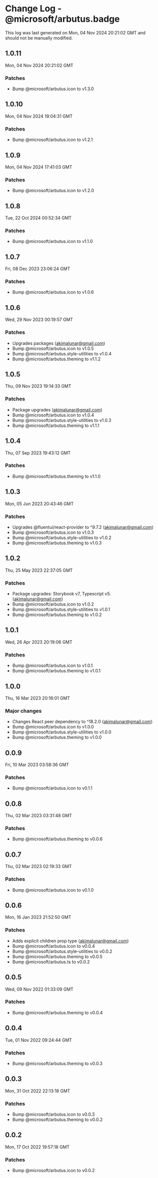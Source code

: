 # Change Log - @microsoft/arbutus.badge

This log was last generated on Mon, 04 Nov 2024 20:21:02 GMT and should not be manually modified.

<!-- Start content -->

## 1.0.11

Mon, 04 Nov 2024 20:21:02 GMT

### Patches

- Bump @microsoft/arbutus.icon to v1.3.0

## 1.0.10

Mon, 04 Nov 2024 19:04:31 GMT

### Patches

- Bump @microsoft/arbutus.icon to v1.2.1

## 1.0.9

Mon, 04 Nov 2024 17:41:03 GMT

### Patches

- Bump @microsoft/arbutus.icon to v1.2.0

## 1.0.8

Tue, 22 Oct 2024 00:52:34 GMT

### Patches

- Bump @microsoft/arbutus.icon to v1.1.0

## 1.0.7

Fri, 08 Dec 2023 23:06:24 GMT

### Patches

- Bump @microsoft/arbutus.icon to v1.0.6

## 1.0.6

Wed, 29 Nov 2023 00:19:57 GMT

### Patches

- Upgrades packages (akimalunar@gmail.com)
- Bump @microsoft/arbutus.icon to v1.0.5
- Bump @microsoft/arbutus.style-utilities to v1.0.4
- Bump @microsoft/arbutus.theming to v1.1.2

## 1.0.5

Thu, 09 Nov 2023 19:14:33 GMT

### Patches

- Package upgrades (akimalunar@gmail.com)
- Bump @microsoft/arbutus.icon to v1.0.4
- Bump @microsoft/arbutus.style-utilities to v1.0.3
- Bump @microsoft/arbutus.theming to v1.1.1

## 1.0.4

Thu, 07 Sep 2023 19:43:12 GMT

### Patches

- Bump @microsoft/arbutus.theming to v1.1.0

## 1.0.3

Mon, 05 Jun 2023 20:43:46 GMT

### Patches

- Upgrades @fluentui/react-provider to ^9.7.2 (akimalunar@gmail.com)
- Bump @microsoft/arbutus.icon to v1.0.3
- Bump @microsoft/arbutus.style-utilities to v1.0.2
- Bump @microsoft/arbutus.theming to v1.0.3

## 1.0.2

Thu, 25 May 2023 22:37:05 GMT

### Patches

- Package upgrades: Storybook v7, Typescript v5. (akimalunar@gmail.com)
- Bump @microsoft/arbutus.icon to v1.0.2
- Bump @microsoft/arbutus.style-utilities to v1.0.1
- Bump @microsoft/arbutus.theming to v1.0.2

## 1.0.1

Wed, 26 Apr 2023 20:19:06 GMT

### Patches

- Bump @microsoft/arbutus.icon to v1.0.1
- Bump @microsoft/arbutus.theming to v1.0.1

## 1.0.0

Thu, 16 Mar 2023 20:16:01 GMT

### Major changes

- Changes React peer dependency to ^18.2.0 (akimalunar@gmail.com)
- Bump @microsoft/arbutus.icon to v1.0.0
- Bump @microsoft/arbutus.style-utilities to v1.0.0
- Bump @microsoft/arbutus.theming to v1.0.0

## 0.0.9

Fri, 10 Mar 2023 03:58:36 GMT

### Patches

- Bump @microsoft/arbutus.icon to v0.1.1

## 0.0.8

Thu, 02 Mar 2023 03:31:48 GMT

### Patches

- Bump @microsoft/arbutus.theming to v0.0.6

## 0.0.7

Thu, 02 Mar 2023 02:19:33 GMT

### Patches

- Bump @microsoft/arbutus.icon to v0.1.0

## 0.0.6

Mon, 16 Jan 2023 21:52:50 GMT

### Patches

- Adds explicit children prop type (akimalunar@gmail.com)
- Bump @microsoft/arbutus.icon to v0.0.4
- Bump @microsoft/arbutus.style-utilities to v0.0.2
- Bump @microsoft/arbutus.theming to v0.0.5
- Bump @microsoft/arbutus.ts to v0.0.2

## 0.0.5

Wed, 09 Nov 2022 01:33:09 GMT

### Patches

- Bump @microsoft/arbutus.theming to v0.0.4

## 0.0.4

Tue, 01 Nov 2022 09:24:44 GMT

### Patches

- Bump @microsoft/arbutus.theming to v0.0.3

## 0.0.3

Mon, 31 Oct 2022 22:13:18 GMT

### Patches

- Bump @microsoft/arbutus.icon to v0.0.3
- Bump @microsoft/arbutus.theming to v0.0.2

## 0.0.2

Mon, 17 Oct 2022 19:57:18 GMT

### Patches

- Bump @microsoft/arbutus.icon to v0.0.2
